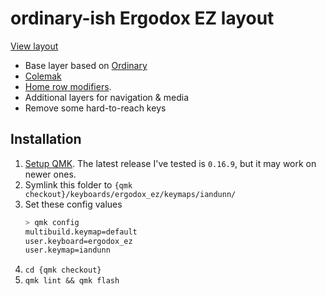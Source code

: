 # ordinary-ish Ergodox EZ layout

[View layout](https://configure.zsa.io/ergodox-ez/layouts/wEZWj/latest/0)

* Base layer based on [Ordinary](https://github.com/qmk/qmk_firmware/blob/7eb6f86bc0aac3ff83abe4365cd11c5c195dc403/layouts/community/ergodox/ordinary/readme.md)
* [Colemak](https://colemak.com/)
* [Home row modifiers](https://precondition.github.io/home-row-mods).
* Additional layers for navigation & media
* Remove some hard-to-reach keys


## Installation

1. [Setup QMK](https://docs.qmk.fm/#/newbs_getting_started). The latest release I've tested is `0.16.9`, but it may work on newer ones.
1. Symlink this folder to `{qmk checkout}/keyboards/ergodox_ez/keymaps/iandunn/`
1. Set these config values
	```sh
	> qmk config
	multibuild.keymap=default
	user.keyboard=ergodox_ez
	user.keymap=iandunn
	```
1. `cd {qmk checkout}`
1. `qmk lint && qmk flash`
